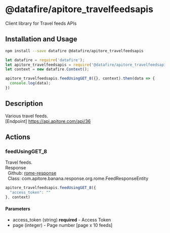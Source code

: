 # @datafire/apitore_travelfeedsapis

Client library for Travel feeds APIs

## Installation and Usage
```bash
npm install --save datafire @datafire/apitore_travelfeedsapis
```

```js
let datafire = require('datafire');
let apitore_travelfeedsapis = require('@datafire/apitore_travelfeedsapis').actions;
let context = new datafire.Context();

apitore_travelfeedsapis.feedUsingGET_8({}, context).then(data => {
  console.log(data);
})
```

## Description
Various travel feeds.<BR />[Endpoint] https://api.apitore.com/api/36

## Actions
### feedUsingGET_8
Travel feeds.<BR />Response<BR />&nbsp; Github: <a href="https://github.com/keigohtr/apitore-response-parent/tree/master/rome-response">rome-response</a><BR />&nbsp; Class: com.apitore.banana.response.org.rome.FeedResponseEntity<BR />


```js
apitore_travelfeedsapis.feedUsingGET_8({
  "access_token": ""
}, context)
```

#### Parameters
* access_token (string) **required** - Access Token
* page (integer) - Page number [page x 10 feeds]

